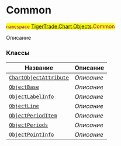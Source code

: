 
# Common

<mark style="color:purple;">`namespace` [TigerTrade.Chart](../../TigerTrade.Chart.md).[Objects](../../TigerTrade.Chart/Objects.md).Common

Описание


### Классы
| Название | Описание |
| --- | --- |
| [`ChartObjectAttribute`](./Common/ChartObjectAttribute.cs.md) | *Описание* |
| [`ObjectBase`](./Common/ObjectBase.cs.md) | *Описание* |
| [`ObjectLabelInfo`](./Common/ObjectLabelInfo.cs.md) | *Описание* |
| [`ObjectLine`](./Common/ObjectLine.cs.md) | *Описание* |
| [`ObjectPeriodItem`](./Common/ObjectPeriodItem.cs.md) | *Описание* |
| [`ObjectPeriods`](./Common/ObjectPeriods.cs.md) | *Описание* |
| [`ObjectPointInfo`](./Common/ObjectPointInfo.cs.md) | *Описание* |

